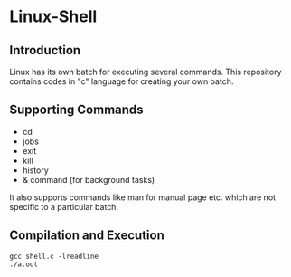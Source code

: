# Linux-Shell

## Introduction
Linux has its own batch for executing several commands. This repository contains codes in "c" language for creating your own batch.  

## Supporting Commands
* cd
* jobs
* exit
* kill
* history
* & command (for background tasks)

It also supports commands like man for manual page etc. which are not specific to a particular batch.

## Compilation and Execution
```
gcc shell.c -lreadline
./a.out
```
